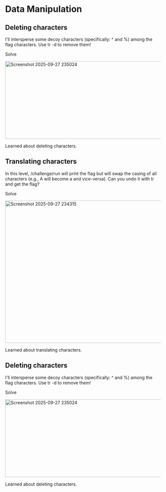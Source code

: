 # Data Manipulation
## Deleting characters
I'll intersperse some decoy characters (specifically: ^ and %) among the flag characters. Use tr -d to remove them!

Solve

<img width="1082" height="251" alt="Screenshot 2025-09-27 235024" src="https://github.com/user-attachments/assets/c1ec918a-c5e0-4b19-8650-366853e08e62" />

Learned about deleting characters.

## Translating characters
In this level, /challenge/run will print the flag but will swap the casing of all characters (e.g., A will become a and vice-versa). Can you undo it with tr and get the flag?

Solve

<img width="1782" height="459" alt="Screenshot 2025-09-27 234315" src="https://github.com/user-attachments/assets/cb6d112d-6eb9-43ef-8c4f-c6025b46ca6e" />

Learned about translating characters.

## Deleting characters

I'll intersperse some decoy characters (specifically: ^ and %) among the flag characters. Use tr -d to remove them!

Solve

<img width="1082" height="251" alt="Screenshot 2025-09-27 235024" src="https://github.com/user-attachments/assets/50d235a5-e897-4c1e-9c98-c4e25b9eee07" />

Learned about deleting characters.

## 
